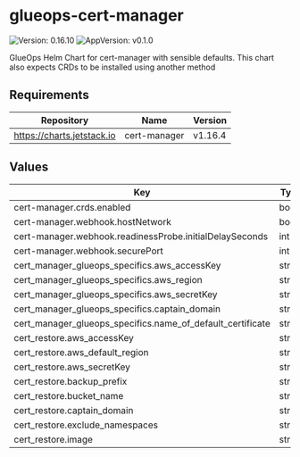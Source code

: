 # glueops-cert-manager

![Version: 0.16.10](https://img.shields.io/badge/Version-0.16.10-informational?style=flat-square) ![AppVersion: v0.1.0](https://img.shields.io/badge/AppVersion-v0.1.0-informational?style=flat-square)

GlueOps Helm Chart for cert-manager with sensible defaults. This chart also expects CRDs to be installed using another method

## Requirements

| Repository | Name | Version |
|------------|------|---------|
| https://charts.jetstack.io | cert-manager | v1.16.4 |

## Values

| Key | Type | Default | Description |
|-----|------|---------|-------------|
| cert-manager.crds.enabled | bool | `true` |  |
| cert-manager.webhook.hostNetwork | bool | `true` |  |
| cert-manager.webhook.readinessProbe.initialDelaySeconds | int | `120` |  |
| cert-manager.webhook.securePort | int | `10750` |  |
| cert_manager_glueops_specifics.aws_accessKey | string | `"nil"` |  |
| cert_manager_glueops_specifics.aws_region | string | `"nil"` |  |
| cert_manager_glueops_specifics.aws_secretKey | string | `"nil"` |  |
| cert_manager_glueops_specifics.captain_domain | string | `"nil"` |  |
| cert_manager_glueops_specifics.name_of_default_certificate | string | `"nil"` |  |
| cert_restore.aws_accessKey | string | `"nil"` |  |
| cert_restore.aws_default_region | string | `"nil"` |  |
| cert_restore.aws_secretKey | string | `"nil"` |  |
| cert_restore.backup_prefix | string | `"nil"` |  |
| cert_restore.bucket_name | string | `"nil"` |  |
| cert_restore.captain_domain | string | `"nil"` |  |
| cert_restore.exclude_namespaces | string | `"nil"` |  |
| cert_restore.image | string | `"nil"` |  |
